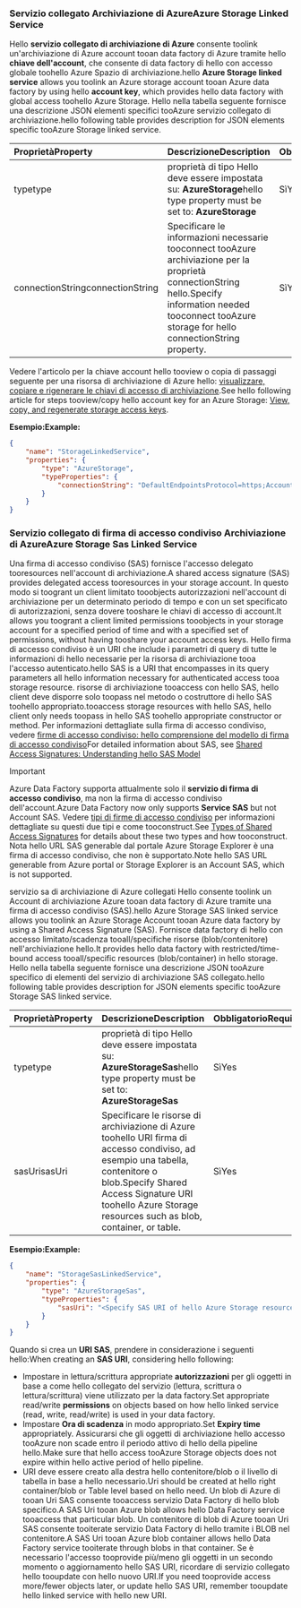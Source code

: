 ### <a name="azure-storage-linked-service"></a><span data-ttu-id="d66db-101">Servizio collegato Archiviazione di Azure</span><span class="sxs-lookup"><span data-stu-id="d66db-101">Azure Storage Linked Service</span></span>
<span data-ttu-id="d66db-102">Hello **servizio collegato di archiviazione di Azure** consente toolink un'archiviazione di Azure account tooan data factory di Azure tramite hello **chiave dell'account**, che consente di data factory di hello con accesso globale toohello Azure Spazio di archiviazione.</span><span class="sxs-lookup"><span data-stu-id="d66db-102">hello **Azure Storage linked service** allows you toolink an Azure storage account tooan Azure data factory by using hello **account key**, which provides hello data factory with global access toohello Azure Storage.</span></span> <span data-ttu-id="d66db-103">Hello nella tabella seguente fornisce una descrizione JSON elementi specifici tooAzure servizio collegato di archiviazione.</span><span class="sxs-lookup"><span data-stu-id="d66db-103">hello following table provides description for JSON elements specific tooAzure Storage linked service.</span></span>

| <span data-ttu-id="d66db-104">Proprietà</span><span class="sxs-lookup"><span data-stu-id="d66db-104">Property</span></span> | <span data-ttu-id="d66db-105">Descrizione</span><span class="sxs-lookup"><span data-stu-id="d66db-105">Description</span></span> | <span data-ttu-id="d66db-106">Obbligatorio</span><span class="sxs-lookup"><span data-stu-id="d66db-106">Required</span></span> |
|:--- |:--- |:--- |
| <span data-ttu-id="d66db-107">type</span><span class="sxs-lookup"><span data-stu-id="d66db-107">type</span></span> |<span data-ttu-id="d66db-108">proprietà di tipo Hello deve essere impostata su: **AzureStorage**</span><span class="sxs-lookup"><span data-stu-id="d66db-108">hello type property must be set to: **AzureStorage**</span></span> |<span data-ttu-id="d66db-109">Sì</span><span class="sxs-lookup"><span data-stu-id="d66db-109">Yes</span></span> |
| <span data-ttu-id="d66db-110">connectionString</span><span class="sxs-lookup"><span data-stu-id="d66db-110">connectionString</span></span> |<span data-ttu-id="d66db-111">Specificare le informazioni necessarie tooconnect tooAzure archiviazione per la proprietà connectionString hello.</span><span class="sxs-lookup"><span data-stu-id="d66db-111">Specify information needed tooconnect tooAzure storage for hello connectionString property.</span></span> |<span data-ttu-id="d66db-112">Sì</span><span class="sxs-lookup"><span data-stu-id="d66db-112">Yes</span></span> |

<span data-ttu-id="d66db-113">Vedere l'articolo per la chiave account hello tooview o copia di passaggi seguente per una risorsa di archiviazione di Azure hello: [visualizzare, copiare e rigenerare le chiavi di accesso di archiviazione](../articles/storage/common/storage-create-storage-account.md#manage-your-storage-account).</span><span class="sxs-lookup"><span data-stu-id="d66db-113">See hello following article for steps tooview/copy hello account key for an Azure Storage: [View, copy, and regenerate storage access keys](../articles/storage/common/storage-create-storage-account.md#manage-your-storage-account).</span></span>

<span data-ttu-id="d66db-114">**Esempio:**</span><span class="sxs-lookup"><span data-stu-id="d66db-114">**Example:**</span></span>  

```json
{  
    "name": "StorageLinkedService",  
    "properties": {  
        "type": "AzureStorage",  
        "typeProperties": {  
            "connectionString": "DefaultEndpointsProtocol=https;AccountName=<accountname>;AccountKey=<accountkey>"  
        }  
    }  
}  
```

### <a name="azure-storage-sas-linked-service"></a><span data-ttu-id="d66db-115">Servizio collegato di firma di accesso condiviso Archiviazione di Azure</span><span class="sxs-lookup"><span data-stu-id="d66db-115">Azure Storage Sas Linked Service</span></span>
<span data-ttu-id="d66db-116">Una firma di accesso condiviso (SAS) fornisce l'accesso delegato tooresources nell'account di archiviazione.</span><span class="sxs-lookup"><span data-stu-id="d66db-116">A shared access signature (SAS) provides delegated access tooresources in your storage account.</span></span> <span data-ttu-id="d66db-117">In questo modo si toogrant un client limitato tooobjects autorizzazioni nell'account di archiviazione per un determinato periodo di tempo e con un set specificato di autorizzazioni, senza dovere tooshare le chiavi di accesso di account.</span><span class="sxs-lookup"><span data-stu-id="d66db-117">It allows you toogrant a client limited permissions tooobjects in your storage account for a specified period of time and with a specified set of permissions, without having tooshare your account access keys.</span></span> <span data-ttu-id="d66db-118">Hello firma di accesso condiviso è un URI che include i parametri di query di tutte le informazioni di hello necessarie per la risorsa di archiviazione tooa l'accesso autenticato.</span><span class="sxs-lookup"><span data-stu-id="d66db-118">hello SAS is a URI that encompasses in its query parameters all hello information necessary for authenticated access tooa storage resource.</span></span> <span data-ttu-id="d66db-119">risorse di archiviazione tooaccess con hello SAS, hello client deve disporre solo toopass nel metodo o costruttore di hello SAS toohello appropriato.</span><span class="sxs-lookup"><span data-stu-id="d66db-119">tooaccess storage resources with hello SAS, hello client only needs toopass in hello SAS toohello appropriate constructor or method.</span></span> <span data-ttu-id="d66db-120">Per informazioni dettagliate sulla firma di accesso condiviso, vedere [firme di accesso condiviso: hello comprensione del modello di firma di accesso condiviso](../articles/storage/common/storage-dotnet-shared-access-signature-part-1.md)</span><span class="sxs-lookup"><span data-stu-id="d66db-120">For detailed information about SAS, see [Shared Access Signatures: Understanding hello SAS Model](../articles/storage/common/storage-dotnet-shared-access-signature-part-1.md)</span></span>

> [!IMPORTANT]
> <span data-ttu-id="d66db-121">Azure Data Factory supporta attualmente solo il **servizio di firma di accesso condiviso**, ma non la firma di accesso condiviso dell'account.</span><span class="sxs-lookup"><span data-stu-id="d66db-121">Azure Data Factory now only supports **Service SAS** but not Account SAS.</span></span> <span data-ttu-id="d66db-122">Vedere [tipi di firme di accesso condiviso](../articles/storage/common/storage-dotnet-shared-access-signature-part-1.md#types-of-shared-access-signatures) per informazioni dettagliate su questi due tipi e come tooconstruct.</span><span class="sxs-lookup"><span data-stu-id="d66db-122">See [Types of Shared Access Signatures](../articles/storage/common/storage-dotnet-shared-access-signature-part-1.md#types-of-shared-access-signatures) for details about these two types and how tooconstruct.</span></span> <span data-ttu-id="d66db-123">Nota hello URL SAS generable dal portale Azure Storage Explorer è una firma di accesso condiviso, che non è supportato.</span><span class="sxs-lookup"><span data-stu-id="d66db-123">Note hello SAS URL generable from Azure portal or Storage Explorer is an Account SAS, which is not supported.</span></span>
> 

<span data-ttu-id="d66db-124">servizio sa di archiviazione di Azure collegati Hello consente toolink un Account di archiviazione Azure tooan data factory di Azure tramite una firma di accesso condiviso (SAS).</span><span class="sxs-lookup"><span data-stu-id="d66db-124">hello Azure Storage SAS linked service allows you toolink an Azure Storage Account tooan Azure data factory by using a Shared Access Signature (SAS).</span></span> <span data-ttu-id="d66db-125">Fornisce data factory di hello con accesso limitato/scadenza tooall/specifiche risorse (blob/contenitore) nell'archiviazione hello.</span><span class="sxs-lookup"><span data-stu-id="d66db-125">It provides hello data factory with restricted/time-bound access tooall/specific resources (blob/container) in hello storage.</span></span> <span data-ttu-id="d66db-126">Hello nella tabella seguente fornisce una descrizione JSON tooAzure specifico di elementi del servizio di archiviazione SAS collegato.</span><span class="sxs-lookup"><span data-stu-id="d66db-126">hello following table provides description for JSON elements specific tooAzure Storage SAS linked service.</span></span> 

| <span data-ttu-id="d66db-127">Proprietà</span><span class="sxs-lookup"><span data-stu-id="d66db-127">Property</span></span> | <span data-ttu-id="d66db-128">Descrizione</span><span class="sxs-lookup"><span data-stu-id="d66db-128">Description</span></span> | <span data-ttu-id="d66db-129">Obbligatorio</span><span class="sxs-lookup"><span data-stu-id="d66db-129">Required</span></span> |
|:--- |:--- |:--- |
| <span data-ttu-id="d66db-130">type</span><span class="sxs-lookup"><span data-stu-id="d66db-130">type</span></span> |<span data-ttu-id="d66db-131">proprietà di tipo Hello deve essere impostata su: **AzureStorageSas**</span><span class="sxs-lookup"><span data-stu-id="d66db-131">hello type property must be set to: **AzureStorageSas**</span></span> |<span data-ttu-id="d66db-132">Sì</span><span class="sxs-lookup"><span data-stu-id="d66db-132">Yes</span></span> |
| <span data-ttu-id="d66db-133">sasUri</span><span class="sxs-lookup"><span data-stu-id="d66db-133">sasUri</span></span> |<span data-ttu-id="d66db-134">Specificare le risorse di archiviazione di Azure toohello URI firma di accesso condiviso, ad esempio una tabella, contenitore o blob.</span><span class="sxs-lookup"><span data-stu-id="d66db-134">Specify Shared Access Signature URI toohello Azure Storage resources such as blob, container, or table.</span></span>  |<span data-ttu-id="d66db-135">Sì</span><span class="sxs-lookup"><span data-stu-id="d66db-135">Yes</span></span> |

<span data-ttu-id="d66db-136">**Esempio:**</span><span class="sxs-lookup"><span data-stu-id="d66db-136">**Example:**</span></span>

```json
{  
    "name": "StorageSasLinkedService",  
    "properties": {  
        "type": "AzureStorageSas",  
        "typeProperties": {  
            "sasUri": "<Specify SAS URI of hello Azure Storage resource>"   
        }  
    }  
}  
```

<span data-ttu-id="d66db-137">Quando si crea un **URI SAS**, prendere in considerazione i seguenti hello:</span><span class="sxs-lookup"><span data-stu-id="d66db-137">When creating an **SAS URI**, considering hello following:</span></span>  

* <span data-ttu-id="d66db-138">Impostare in lettura/scrittura appropriate **autorizzazioni** per gli oggetti in base a come hello collegato del servizio (lettura, scrittura o lettura/scrittura) viene utilizzato per la data factory.</span><span class="sxs-lookup"><span data-stu-id="d66db-138">Set appropriate read/write **permissions** on objects based on how hello linked service (read, write, read/write) is used in your data factory.</span></span>
* <span data-ttu-id="d66db-139">Impostare **Ora di scadenza** in modo appropriato.</span><span class="sxs-lookup"><span data-stu-id="d66db-139">Set **Expiry time** appropriately.</span></span> <span data-ttu-id="d66db-140">Assicurarsi che gli oggetti di archiviazione hello accesso tooAzure non scade entro il periodo attivo di hello della pipeline hello.</span><span class="sxs-lookup"><span data-stu-id="d66db-140">Make sure that hello access tooAzure Storage objects does not expire within hello active period of hello pipeline.</span></span>
* <span data-ttu-id="d66db-141">URI deve essere creato alla destra hello contenitore/blob o il livello di tabella in base a hello necessario.</span><span class="sxs-lookup"><span data-stu-id="d66db-141">Uri should be created at hello right container/blob or Table level based on hello need.</span></span> <span data-ttu-id="d66db-142">Un blob di Azure di tooan Uri SAS consente tooaccess servizio Data Factory di hello blob specifico.</span><span class="sxs-lookup"><span data-stu-id="d66db-142">A SAS Uri tooan Azure blob allows hello Data Factory service tooaccess that particular blob.</span></span> <span data-ttu-id="d66db-143">Un contenitore di blob di Azure tooan Uri SAS consente tooiterate servizio Data Factory di hello tramite i BLOB nel contenitore.</span><span class="sxs-lookup"><span data-stu-id="d66db-143">A SAS Uri tooan Azure blob container allows hello Data Factory service tooiterate through blobs in that container.</span></span> <span data-ttu-id="d66db-144">Se è necessario l'accesso tooprovide più/meno gli oggetti in un secondo momento o aggiornamento hello SAS URI, ricordare di servizio collegato hello tooupdate con hello nuovo URI.</span><span class="sxs-lookup"><span data-stu-id="d66db-144">If you need tooprovide access more/fewer objects later, or update hello SAS URI, remember tooupdate hello linked service with hello new URI.</span></span>   

